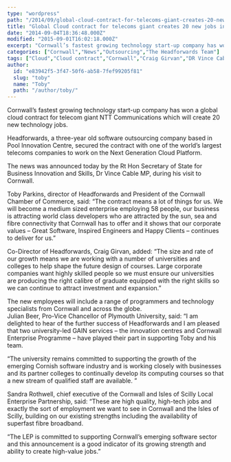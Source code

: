 ```yaml
---
type: "wordpress"
path: "/2014/09/global-cloud-contract-for-telecoms-giant-creates-20-new-jobs-in-cornwall"
title: "Global Cloud contract for telecoms giant creates 20 new jobs in Cornwall"
date: "2014-09-04T18:36:48.000Z"
modified: "2015-09-01T16:02:18.000Z"
excerpt: "Cornwall’s fastest growing technology start-up company has won a global cloud contract for telecom giant NTT Communications which will create 20 new technology jobs. Headforwards, a three-year old software outsourcing company based in Pool Innovation Centre, secured the contract with one of the world’s largest telecoms companies to work on the Next Generation Cloud Platform. …"
categories: ["Cornwall","News","Outsourcing","The Headforwards Team"]
tags: ["Cloud","Cloud contract","Cornwall","Craig Girvan","DR Vince Cable","jobs in cornwall","Julian Beer","LEP","new jobs in cornwall","NTT","NTT Europe partners","NTT partners","NTT telecoms","pool innovation centre","sandra rothwell","software careers cornwall","software companies in cornwall","software jobs","software jobs cornwall","software jobs cornwll","software jobs in cornwall","software jobs uk","toby parkins","Vinca Cable"]
author:
  id: "e83942f5-3f47-50f6-ab58-7fef99205f81"
  slug: "toby"
  name: "Toby"
  path: "/author/toby/"
---
```

Cornwall’s fastest growing technology start-up company has won a global cloud contract for telecom giant NTT Communications which will create 20 new technology jobs.

Headforwards, a three-year old software outsourcing company based in Pool Innovation Centre, secured the contract with one of the world’s largest telecoms companies to work on the Next Generation Cloud Platform.

The news was announced today by the Rt Hon Secretary of State for Business Innovation and Skills, Dr Vince Cable MP, during his visit to Cornwall.

Toby Parkins, director of Headforwards and President of the Cornwall Chamber of Commerce, said: “The contract means a lot of things for us. We will become a medium sized enterprise employing 58 people, our business is attracting world class developers who are attracted by the sun, sea and fibre connectivity that Cornwall has to offer and it shows that our corporate values – Great Software, Inspired Engineers and Happy Clients – continues to deliver for us.”

Co-Director of Headforwards, Craig Girvan, added: “The size and rate of our growth means we are working with a number of universities and colleges to help shape the future design of courses. Large corporate companies want highly skilled people so we must ensure our universities are producing the right calibre of graduate equipped with the right skills so we can continue to attract investment and expansion.”

The new employees will include a range of programmers and technology specialists from Cornwall and across the globe.  
Julian Beer, Pro-Vice Chancellor of Plymouth University, said: “I am delighted to hear of the further success of Headforwards and I am pleased that two university-led GAIN services – the innovation centres and Cornwall Enterprise Programme – have played their part in supporting Toby and his team.

“The university remains committed to supporting the growth of the emerging Cornish software industry and is working closely with businesses and its partner colleges to continually develop its computing courses so that a new stream of qualified staff are available. ”

Sandra Rothwell, chief executive of the Cornwall and Isles of Scilly Local Enterprise Partnership, said: “These are high quality, high-tech jobs and exactly the sort of employment we want to see in Cornwall and the Isles of Scilly, building on our existing strengths including the availability of superfast fibre broadband.

“The LEP is committed to supporting Cornwall’s emerging software sector and this announcement is a good indicator of its growing strength and ability to create high-value jobs.”